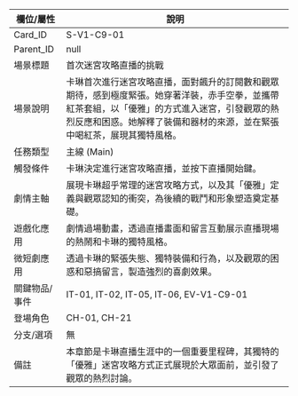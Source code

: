 | 欄位/屬性 | 說明 |
|---|---|
| Card_ID | S-V1-C9-01 |
| Parent_ID | null |
| 場景標題 | 首次迷宮攻略直播的挑戰 |
| 場景說明 | 卡琳首次進行迷宮攻略直播，面對飆升的訂閱數和觀眾期待，感到極度緊張。她穿著洋裝，赤手空拳，並攜帶紅茶套組，以「優雅」的方式進入迷宮，引發觀眾的熱烈反應和困惑。她解釋了裝備和器材的來源，並在緊張中喝紅茶，展現其獨特風格。 |
| 任務類型 | 主線 (Main) |
| 觸發條件 | 卡琳決定進行迷宮攻略直播，並按下直播開始鍵。 |
| 劇情主軸 | 展現卡琳超乎常理的迷宮攻略方式，以及其「優雅」定義與觀眾認知的衝突，為後續的戰鬥和形象塑造奠定基礎。 |
| 遊戲化應用 | 劇情過場動畫，透過直播畫面和留言互動展示直播現場的熱鬧和卡琳的獨特風格。 |
| 微短劇應用 | 透過卡琳的緊張失態、獨特裝備和行為，以及觀眾的困惑和惡搞留言，製造強烈的喜劇效果。 |
| 關鍵物品/事件 | IT-01, IT-02, IT-05, IT-06, EV-V1-C9-01 |
| 登場角色 | CH-01, CH-21 |
| 分支/選項 | 無 |
| 備註 | 本章節是卡琳直播生涯中的一個重要里程碑，其獨特的「優雅」迷宮攻略方式正式展現於大眾面前，並引發了觀眾的熱烈討論。 |
